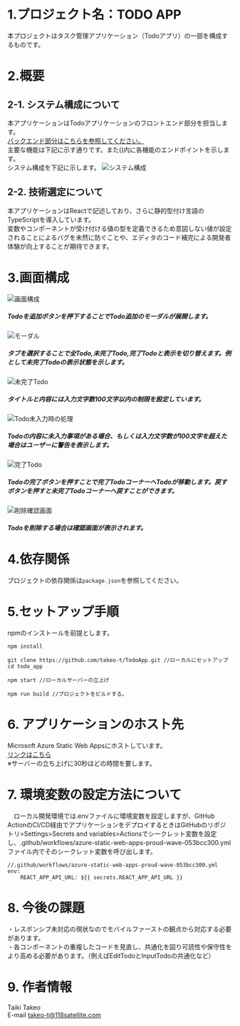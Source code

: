 # 1.プロジェクト名：TODO APP
本プロジェクトはタスク管理アプリケーション（Todoアプリ）の一部を構成するものです。
# 2.概要  
## 2-1. システム構成について  
本アプリケーションはTodoアプリケーションのフロントエンド部分を担当します。  
[バックエンド部分はこちらを参照してください。](https://github.com/takeo-t/TodoApi "TodoApi")  
主要な機能は下記に示す通りです。また()内に各機能のエンドポイントを示します。  
システム構成を下記に示します。
![システム構成](images/SystemMap.jpeg)  
## 2-2. 技術選定について
本アプリケーションはReactで記述しており、さらに静的型付け言語のTypeScriptを導入しています。  
変数やコンポーネントが受け付ける値の型を定義できるため意図しない値が設定されることによるバグを未然に防ぐことや、エディタのコード補完による開発者体験が向上することが期待できます。  

# 3.画面構成
![画面構成](images/TodoAppLayout.png)  
##### Todoを追加ボタンを押下することでTodo追加のモーダルが展開します。  
![モーダル](images/TodoAppModal.png)  
##### タブを選択することで全Todo,未完了Todo,完了Todoと表示を切り替えます。例として未完了Todoの表示状態を示します。  
![未完了Todo](images/TodoAppIncomplete.png)
##### タイトルと内容には入力文字数100文字以内の制限を設定しています。  
![Todo未入力時の処理](images/validation.png)
##### Todoの内容に未入力事項がある場合、もしくは入力文字数が100文字を超えた場合はユーザーに警告を表示します。
![完了Todo](images/CompleteTodo.png)  
##### Todoの完了ボタンを押すことで完了TodoコーナーへTodoが移動します。戻すボタンを押すと未完了Todoコーナーへ戻すことができます。  
![削除確認画面](images/DeleteModal.png)  
##### Todoを削除する場合は確認画面が表示されます。  



# 4.依存関係
プロジェクトの依存関係は`package.json`を参照してください。  

# 5.セットアップ手順
npmのインストールを前提とします。
```
npm install
```
```
git clone https://github.com/takeo-t/TodoApp.git //ローカルにセットアップ
cd todo_app
```
```
npm start //ローカルサーバーの立上げ
```
```
npm run build //プロジェクトをビルドする。 
```

# 6. アプリケーションのホスト先
 Microsoft Azure Static Web Appsにホストしています。  
 [リンクはこちら](https://proud-wave-053bcc300.4.azurestaticapps.net "TodoApp")  
 ※サーバーの立ち上げに30秒ほどの時間を要します。

# 7. 環境変数の設定方法について
　ローカル開発環境では.envファイルに環境変数を設定しますが、GitHub ActionのCI/CD経由でアプリケーションをデプロイするときはGitHubのリポジトリ>Settings>Secrets and variables>Actionsでシークレット変数を設定し、.github/workflows/azure-static-web-apps-proud-wave-053bcc300.ymlファイル内でそのシークレット変数を呼び出します。
```
//.github/workflows/azure-static-web-apps-proud-wave-053bcc300.yml
env:
    REACT_APP_API_URL: ${{ secrets.REACT_APP_API_URL }}
```
# 8. 今後の課題
・レスポンシブ未対応の現状なのでモバイルファーストの観点から対応する必要があります。  
・各コンポーネントの重複したコードを見直し、共通化を図り可読性や保守性をより高める必要があります。（例えばEditTodoとInputTodoの共通化など）

# 9. 作者情報
Taiki Takeo  
E-mail takeo-t@118satellite.com  

